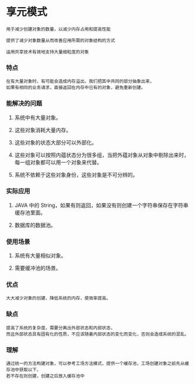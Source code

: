 # 享元模式

    用于减少创建对象的数量，以减少内存占用和提高性能
    
    提供了减少对象数量从而改善应用所需的对象结构的方式
    
    运用共享技术有效地支持大量细粒度的对象

### 特点

    在有大量对象时，有可能会造成内存溢出，我们把其中共同的部分抽象出来，
    如果有相同的业务请求，直接返回在内存中已有的对象，避免重新创建。
    
### 能解决的问题

1. 系统中有大量对象。 

2. 这些对象消耗大量内存。 

3. 这些对象的状态大部分可以外部化。 

4. 这些对象可以按照内蕴状态分为很多组，当把外蕴对象从对象中剔除出来时，每一组对象都可以用一个对象来代替。 

5. 系统不依赖于这些对象身份，这些对象是不可分辨的。

### 实际应用

1. JAVA 中的 String，如果有则返回，如果没有则创建一个字符串保存在字符串缓存池里面。 

2. 数据库的数据池。

### 使用场景

1. 系统有大量相似对象。 

2. 需要缓冲池的场景。

### 优点

    大大减少对象的创建，降低系统的内存，使效率提高。
    
### 缺点
    
    提高了系统的复杂度，需要分离出外部状态和内部状态，
    而且外部状态具有固有化的性质，不应该随着内部状态的变化而变化，否则会造成系统的混乱。

### 理解

    通过统一的方法构建对象，可以参考工场方法模式，提供一个缓存池，工场创建对象之前先从缓存池中获取以下，
    若不存在则创建，创建之后放入缓存池中   